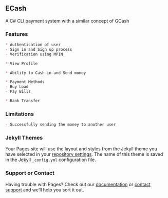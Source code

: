 ## ECash
A C# CLI payment system with a similar concept of GCash

### Features
```markdown
* Authentication of user
- Sign in and Sign up process
- Verification using MPIN

* View Profile

* Ability to Cash in and Send money

* Payment Methods
- Buy Load
- Pay Bills

* Bank Transfer
```

### Limitations
```markdown
- Successfully sending the money to another user
```

### Jekyll Themes

Your Pages site will use the layout and styles from the Jekyll theme you have selected in your [repository settings](https://github.com/rvin1228/rvin1228.github.io/settings/pages). The name of this theme is saved in the Jekyll `_config.yml` configuration file.

### Support or Contact

Having trouble with Pages? Check out our [documentation](https://docs.github.com/categories/github-pages-basics/) or [contact support](https://support.github.com/contact) and we’ll help you sort it out.
